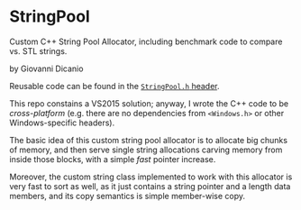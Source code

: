 # StringPool
Custom C++ String Pool Allocator, including benchmark code to compare vs. STL strings.

by Giovanni Dicanio

Reusable code can be found in the [`StringPool.h` header](https://github.com/GiovanniDicanio/StringPool/blob/master/StringPool/StringPool/StringPool.h).

This repo constains a VS2015 solution; anyway, I wrote the C++ code to be _cross-platform_ (e.g. there are no dependencies from `<Windows.h>` or other Windows-specific headers).

The basic idea of this custom string pool allocator is to allocate big chunks of memory, and then serve single string allocations carving memory from inside those blocks, with a simple _fast_ pointer increase.

Moreover, the custom string class implemented to work with this allocator is very fast to sort as well, as it just contains a string pointer and a length data members, and its copy semantics is simple member-wise copy.
